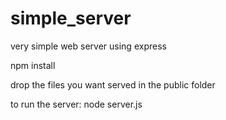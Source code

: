 # simple_server
very simple web server using express

npm install

drop the files you want served in the public folder

to run the server:
  node server.js 
  
